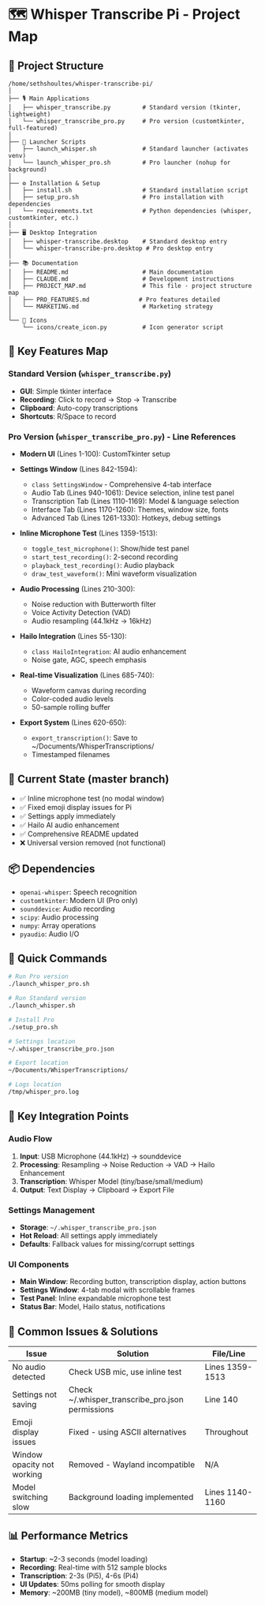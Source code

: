 # 🗺️ Whisper Transcribe Pi - Project Map

## 📁 Project Structure
```
/home/sethshoultes/whisper-transcribe-pi/
│
├── 🎙️ Main Applications
│   ├── whisper_transcribe.py         # Standard version (tkinter, lightweight)
│   └── whisper_transcribe_pro.py     # Pro version (customtkinter, full-featured)
│
├── 🚀 Launcher Scripts
│   ├── launch_whisper.sh             # Standard launcher (activates venv)
│   └── launch_whisper_pro.sh         # Pro launcher (nohup for background)
│
├── ⚙️ Installation & Setup
│   ├── install.sh                    # Standard installation script
│   ├── setup_pro.sh                  # Pro installation with dependencies
│   └── requirements.txt              # Python dependencies (whisper, customtkinter, etc.)
│
├── 🖥️ Desktop Integration
│   ├── whisper-transcribe.desktop    # Standard desktop entry
│   └── whisper-transcribe-pro.desktop # Pro desktop entry
│
├── 📚 Documentation
│   ├── README.md                     # Main documentation
│   ├── CLAUDE.md                     # Development instructions
│   ├── PROJECT_MAP.md                # This file - project structure map
│   ├── PRO_FEATURES.md              # Pro features detailed
│   └── MARKETING.md                  # Marketing strategy
│
└── 🎨 Icons
    └── icons/create_icon.py          # Icon generator script
```

## 🔑 Key Features Map

### Standard Version (`whisper_transcribe.py`)
- **GUI**: Simple tkinter interface
- **Recording**: Click to record → Stop → Transcribe
- **Clipboard**: Auto-copy transcriptions
- **Shortcuts**: R/Space to record

### Pro Version (`whisper_transcribe_pro.py`) - Line References
- **Modern UI** (Lines 1-100): CustomTkinter setup
- **Settings Window** (Lines 842-1594): 
  - `class SettingsWindow` - Comprehensive 4-tab interface
  - Audio Tab (Lines 940-1061): Device selection, inline test panel
  - Transcription Tab (Lines 1110-1169): Model & language selection
  - Interface Tab (Lines 1170-1260): Themes, window size, fonts
  - Advanced Tab (Lines 1261-1330): Hotkeys, debug settings
  
- **Inline Microphone Test** (Lines 1359-1513):
  - `toggle_test_microphone()`: Show/hide test panel
  - `start_test_recording()`: 2-second recording
  - `playback_test_recording()`: Audio playback
  - `draw_test_waveform()`: Mini waveform visualization

- **Audio Processing** (Lines 210-300):
  - Noise reduction with Butterworth filter
  - Voice Activity Detection (VAD)
  - Audio resampling (44.1kHz → 16kHz)

- **Hailo Integration** (Lines 55-130):
  - `class HailoIntegration`: AI audio enhancement
  - Noise gate, AGC, speech emphasis

- **Real-time Visualization** (Lines 685-740):
  - Waveform canvas during recording
  - Color-coded audio levels
  - 50-sample rolling buffer

- **Export System** (Lines 620-650):
  - `export_transcription()`: Save to ~/Documents/WhisperTranscriptions/
  - Timestamped filenames

## 🔄 Current State (master branch)
- ✅ Inline microphone test (no modal window)
- ✅ Fixed emoji display issues for Pi
- ✅ Settings apply immediately
- ✅ Hailo AI audio enhancement
- ✅ Comprehensive README updated
- ❌ Universal version removed (not functional)

## 📦 Dependencies
- `openai-whisper`: Speech recognition
- `customtkinter`: Modern UI (Pro only)
- `sounddevice`: Audio recording
- `scipy`: Audio processing
- `numpy`: Array operations
- `pyaudio`: Audio I/O

## 🎯 Quick Commands
```bash
# Run Pro version
./launch_whisper_pro.sh

# Run Standard version  
./launch_whisper.sh

# Install Pro
./setup_pro.sh

# Settings location
~/.whisper_transcribe_pro.json

# Export location
~/Documents/WhisperTranscriptions/

# Logs location
/tmp/whisper_pro.log
```

## 🔌 Key Integration Points

### Audio Flow
1. **Input**: USB Microphone (44.1kHz) → sounddevice
2. **Processing**: Resampling → Noise Reduction → VAD → Hailo Enhancement
3. **Transcription**: Whisper Model (tiny/base/small/medium)
4. **Output**: Text Display → Clipboard → Export File

### Settings Management
- **Storage**: `~/.whisper_transcribe_pro.json`
- **Hot Reload**: All settings apply immediately
- **Defaults**: Fallback values for missing/corrupt settings

### UI Components
- **Main Window**: Recording button, transcription display, action buttons
- **Settings Window**: 4-tab modal with scrollable frames
- **Test Panel**: Inline expandable microphone test
- **Status Bar**: Model, Hailo status, notifications

## 🐛 Common Issues & Solutions

| Issue | Solution | File/Line |
|-------|----------|-----------|
| No audio detected | Check USB mic, use inline test | Lines 1359-1513 |
| Settings not saving | Check ~/.whisper_transcribe_pro.json permissions | Line 140 |
| Emoji display issues | Fixed - using ASCII alternatives | Throughout |
| Window opacity not working | Removed - Wayland incompatible | N/A |
| Model switching slow | Background loading implemented | Lines 1140-1160 |

## 📊 Performance Metrics
- **Startup**: ~2-3 seconds (model loading)
- **Recording**: Real-time with 512 sample blocks
- **Transcription**: 2-3s (Pi5), 4-6s (Pi4)
- **UI Updates**: 50ms polling for smooth display
- **Memory**: ~200MB (tiny model), ~800MB (medium model)
